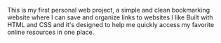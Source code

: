 This is my first personal web project, a simple and clean bookmarking website where I can save and organize links to websites I like Built with HTML and CSS 
and it's designed to help me quickly access my favorite online resources in one place.

